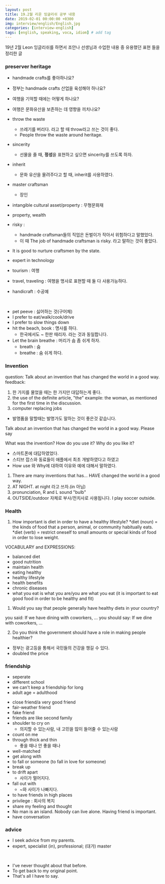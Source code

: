 ```yaml
---
layout: post
title: 19.2월 리온 잉글리쉬 공부 내용
date: 2019-02-01 00:00:00 +0300
img: interview/english/English.jpg
categories: [interview-english] 
tags: [english, speaking, voca, idiom] # add tag
---
```


19년 2월 Leon 잉글리쉬를 하면서 조안나 선생님과 수업한 내용 중 유용했던 표현 들을 정리한 글

### preserver heritage

+ handmade crafts를 좋아하나요?
+ 정부는 handmade crafts 산업을 육성해야 하나요?
+ 여행을 기억할 때에는 어떻게 하나요?
+ 여행은 문화유산을 보존하는 데 영향을 끼치나요?

+ throw the waste
    + 쓰레기를 버리다. 라고 할 때 throw라고 쓰는 것이 좋다.
    + People throw the waste around heritage.
+ sincerity
    + 선물을 줄 때, **정성**을 표현하고 싶으면 sincerity를 쓰도록 하자.
+ inherit
    + 문화 유산을 물려주다고 할 때, inherit를 사용하였다.
+ master craftsman
    + 장인
+ intangible cultural asset/property : 무형문화재
+ property, wealth
+ risky : 
    + handmade craftsman들의 직업은 돈벌이가 작아서 위험하다고 말했었다.
    + 이 때 The job of handmade craftsman is risky. 라고 말하는 것이 좋았다.
+ It is good to nurture craftsmen by the state.    
+ expert in technology
+ tourism : 여행
+ travel, traveling : 여행을 명사로 표현할 때 둘 다 사용가능하다.
+ handicraft : 수공예

<br>

+ pet peeve : 싫어하는 것(구어체) 
+ I prefer to eat/walk/cook/drive
+ I prefer to slow things down
+ hit the beach, book : 명사를 하다.
    + 한국에서도 ~ 한판 때리자. 라는 것과 동일합니다.
+ Let the brain breathe : 머리가 숨 좀 쉬게 하자.
    + breath : 숨
    + breathe : 숨 쉬게 하다.
    
### Invention

question: Talk about an invention that has changed the world in a good way. 
feedback: 
1. 한 가지를 물었을 때는 한 가지만 대답하는게 좋다.
2. the use of the definite article, "the" example: the woman, as mentioned for the first time in the discussion.
3. computer replacing jobs

+ 발명품을 말할때는 발명가도 말하는 것이 좋은것 같습니다.

Talk about an invention that has changed the world in a good way. Please say

What was the invention?
How do you use it?
Why do you like it?

+ 스마트폰에 대답하였었다. 
+ 스티브 잡스와 동료들이 애플에서 최초 개발하였다고 하였고
+ How use 와 Why에 대하여 이유와 예에 대해서 말하였다.

1. There are many inventions that has... HAVE changed the world in a good way.
2. AT NIGHT. at night 라고 쓰자.(in 아님)
3. pronunciation, R and L sound "bulb" 
4. OUTSIDE/outdoor 자체로 부사/전치사로 사용됩니다. I play soccer outside.

### Health

1. How important is diet in order to have a healthy lifestyle?
*diet (noun) = the kinds of food that a person, animal, or community habitually eats.
*diet (verb) = restrict oneself to small amounts or special kinds of food in order to lose weight.

VOCABULARY and EXPRESSIONS:
- balanced diet
- good nutrition
- maintain health
- eating healthy
- healthy lifestyle
- health benefits
- chronic diseases
- what you eat is what you are/you are what you eat (it is important to eat good food in order to be healthy and fit)

1. Would you say that people generally have healthy diets in your country?

you said: If we have dining with coworkers, ...
you should say: If we dine with coworkers, ...

2. Do you think the government should have a role in making people healthier?

+ 정부는 광고등을 통해서 국민들의 건강을 챙길 수 있다.
+ doubled the price

### friendship

+ seperate
+ different school
+ we can't keep a friendship for long
+ adult age = adulthood

- close friend/a very good friend
- fair-weather friend
- fake friend
- friends are like second family
- shoulder to cry on
    + 의지할 수 있는사람, 내 고민을 많이 들어줄 수 있는사람
- count on me
- through thick and thin
    + 좋을 때나 안 좋을 때나
- well-matched
- get along with
- to fall or someone (to fall in love for someone)
- break up
- to drift apart
    + 사이가 멀어지다.
- fall out with
    + ~와 사이가 나빠지다.
- to have friends in high places
- privilege : 회사의 복지
- share my feeling and thought
- No man is an island. Nobody can live alone. Having friend is important.
- have conversation

### advice

+ I seek advice from my parents.
+ expert, specialist (in), professional; (대가) master 


<br>

+ I've never thought about that before.
+ To get back to my original point.
+ That's all I have to say.

